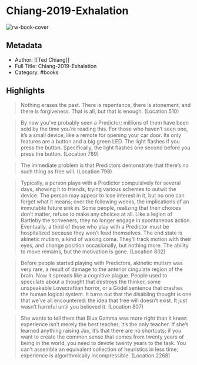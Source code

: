 # Chiang-2019-Exhalation

![rw-book-cover](https://readwise-assets.s3.amazonaws.com/static/images/default-book-icon-0.c6917d331b03.png)

## Metadata
- Author: [[Ted Chiang]]
- Full Title: Chiang-2019-Exhalation
- Category: #books

## Highlights

> Nothing erases the past. There is repentance, there is atonement, and there is forgiveness. That is all, but that is enough. (Location 510)


> By now you’ve probably seen a Predictor; millions of them have been sold by the time you’re reading this. For those who haven’t seen one, it’s a small device, like a remote for opening your car door. Its only features are a button and a big green LED. The light flashes if you press the button. Specifically, the light flashes one second before you press the button. (Location 789)


> The immediate problem is that Predictors demonstrate that there’s no such thing as free will. (Location 798)


> Typically, a person plays with a Predictor compulsively for several days, showing it to friends, trying various schemes to outwit the device. The person may appear to lose interest in it, but no one can forget what it means; over the following weeks, the implications of an immutable future sink in. Some people, realizing that their choices don’t matter, refuse to make any choices at all. Like a legion of Bartleby the scriveners, they no longer engage in spontaneous action. Eventually, a third of those who play with a Predictor must be hospitalized because they won’t feed themselves. The end state is akinetic mutism, a kind of waking coma. They’ll track motion with their eyes, and change position occasionally, but nothing more. The ability to move remains, but the motivation is gone. (Location 802)


> Before people started playing with Predictors, akinetic mutism was very rare, a result of damage to the anterior cingulate region of the brain. Now it spreads like a cognitive plague. People used to speculate about a thought that destroys the thinker, some unspeakable Lovecraftian horror, or a Gödel sentence that crashes the human logical system. It turns out that the disabling thought is one that we’ve all encountered: the idea that free will doesn’t exist. It just wasn’t harmful until you believed it. (Location 807)


> She wants to tell them that Blue Gamma was more right than it knew: experience isn’t merely the best teacher; it’s the only teacher. If she’s learned anything raising Jax, it’s that there are no shortcuts; if you want to create the common sense that comes from twenty years of being in the world, you need to devote twenty years to the task. You can’t assemble an equivalent collection of heuristics in less time; experience is algorithmically incompressible. (Location 2268)

